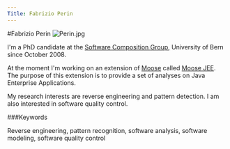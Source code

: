 ```yaml
---
Title: Fabrizio Perin
---
```

#Fabrizio Perin
![Perin.jpg](%assets_url%/files/99/0nh1kfxg8uqs83avm9g1iequxed0mt/fabrizio.jpg)

I'm a PhD candidate at the [Software Composition Group](%base_url%/), University of Bern since October 2008.

At the moment I'm working on an extension of [Moose](http://moose.unibe.ch) called [Moose JEE](/research/Moose-JEE). The purpose of this extension is to provide a set of analyses on Java Enterprise Applications.

My research interests are reverse engineering and pattern detection. I am also interested in software quality control.

###Keywords

Reverse engineering, pattern recognition, software analysis, software modeling, software quality control
